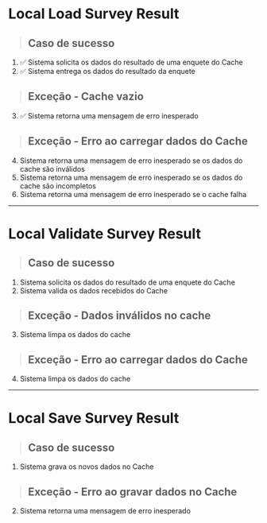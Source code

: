 # Local Load Survey Result

> ## Caso de sucesso
1. ✅ Sistema solicita os dados do resultado de uma enquete do Cache
2. ✅ Sistema entrega os dados do resultado da enquete

> ## Exceção - Cache vazio
3. ✅ Sistema retorna uma mensagem de erro inesperado

> ## Exceção - Erro ao carregar dados do Cache
4. Sistema retorna uma mensagem de erro inesperado se os dados do cache são inválidos
5. Sistema retorna uma mensagem de erro inesperado se os dados do cache são incompletos
6. Sistema retorna uma mensagem de erro inesperado se o cache falha

---

# Local Validate Survey Result

> ## Caso de sucesso
1. Sistema solicita os dados do resultado de uma enquete do Cache
2. Sistema valida os dados recebidos do Cache

> ## Exceção - Dados inválidos no cache
3. Sistema limpa os dados do cache

> ## Exceção - Erro ao carregar dados do Cache
4. Sistema limpa os dados do cache

---

# Local Save Survey Result

> ## Caso de sucesso
1. Sistema grava os novos dados no Cache

> ## Exceção - Erro ao gravar dados no Cache
2. Sistema retorna uma mensagem de erro inesperado